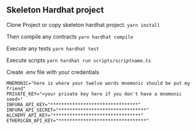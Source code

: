 ## Skeleton Hardhat project

Clone Project or copy skeleton hardhat project.
`yarn install`

Then compile any contracts
`yarn hardhat compile`

Execute any tests
`yarn hardhat test`

Execute scripts
`yarn hardhat run scripts/scriptname.ts`


Create .env file with your credentials

```
MNEMONIC="here is where your twelve words mnemonic should be put my friend"
PRIVATE_KEY="<your private key here if you don't have a mnemonic seed>"
INFURA_API_KEY="********************************"
INFURA_API_SECRET="********************************"
ALCHEMY_API_KEY="********************************"
ETHERSCAN_API_KEY="********************************"
